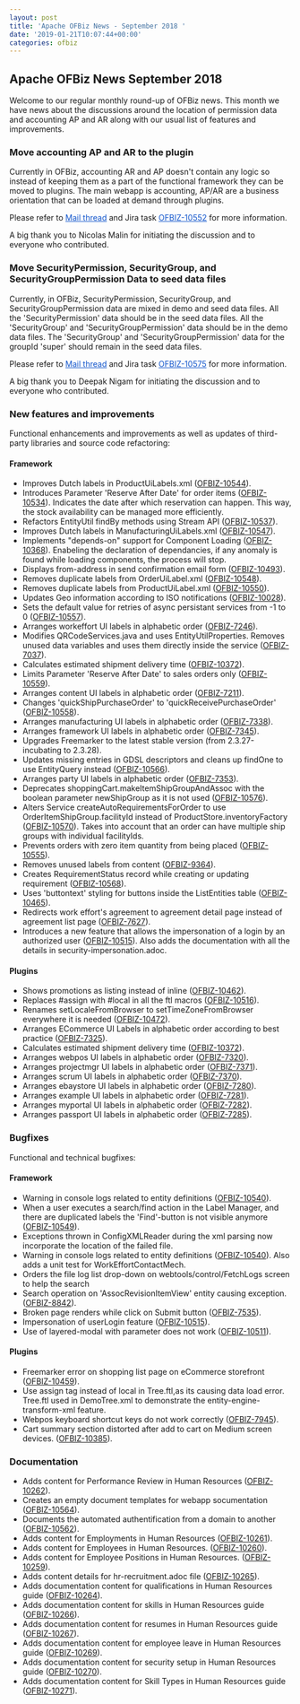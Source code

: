 ```yaml
---
layout: post
title: 'Apache OFBiz News - September 2018 '
date: '2019-01-21T10:07:44+00:00'
categories: ofbiz
---
```

<h2>Apache OFBiz News September 2018</h2>Welcome to our regular monthly round-up of OFBiz news. This month we have news about the discussions around the location of permission data and accounting AP and AR along with&nbsp;our usual list of features and improvements.
  <h3>Move accounting AP and AR to the plugin</h3> 
  <p>Currently in OFBiz, accounting AR and AP doesn't contain any logic so instead of keeping them as a part of the functional framework they can be moved to plugins. The main <g class="gr_ gr_189 gr-alert gr_spell gr_inline_cards gr_run_anim ContextualSpelling ins-del multiReplace" id="189" data-gr-id="189">webapp</g> is accounting, AP/AR are a business orientation that can be loaded at demand through plugins.</p> 
  <p>Please refer to&nbsp;<a href="https://markmail.org/message/bhxjdt65usz6tdcz" style="color: #1155cc;">Mail thread</a>&nbsp;and Jira task&nbsp;<a href="https://issues.apache.org/jira/browse/OFBIZ-10552" style="color: #1155cc;">OFBIZ-10552</a>&nbsp;for more information.</p> 
  <p>A big thank you to Nicolas Malin for initiating the discussion and to everyone who contributed.</p> 
  <h3>Move SecurityPermission, SecurityGroup, and SecurityGroupPermission Data to seed data files</h3> 
  <p>Currently, in OFBiz, SecurityPermission, SecurityGroup, and SecurityGroupPermission data are mixed in demo and seed data files. All the 'SecurityPermission' data should be in the seed data files. All the 'SecurityGroup' and 'SecurityGroupPermission' data should be in the demo data files. The 'SecurityGroup' and 'SecurityGroupPermission' data for&nbsp;the groupId 'super' should remain in the seed data files.</p> 
  <p>Please refer to&nbsp;<a href="https://markmail.org/message/peoz4axie4ona6ah" style="color: #1155cc;">Mail thread</a>&nbsp;and Jira task&nbsp;<a href="https://issues.apache.org/jira/browse/OFBIZ-10575" style="color: #1155cc;">OFBIZ-10575</a>&nbsp;for more information.</p> 
  <p>A big thank you to Deepak Nigam for initiating the discussion and to everyone who contributed.</p> 
  <h3>New features and improvements</h3>Functional enhancements and improvements as well as updates of third-party libraries and source code refactoring:
  <h4>Framework</h4> 
  <ul> 
    <li>Improves Dutch labels in ProductUiLabels.xml (<a href="https://issues.apache.org/jira/browse/OFBIZ-10544">OFBIZ-10544</a>).</li> 
    <li>Introduces Parameter 'Reserve After Date' for order items (<a href="https://issues.apache.org/jira/browse/OFBIZ-10534">OFBIZ-10534</a>). Indicates the date after which reservation can happen. This way, the stock availability can be managed more efficiently.</li> 
    <li>Refactors EntityUtil findBy methods using Stream API (<a href="https://issues.apache.org/jira/browse/OFBIZ-10537">OFBIZ-10537</a>).</li> 
    <li>Improves Dutch labels in ManufacturingUiLabels.xml (<a href="https://issues.apache.org/jira/browse/OFBIZ-10547">OFBIZ-10547</a>).</li> 
    <li>Implements &quot;depends-on&quot; support for Component Loading (<a href="https://issues.apache.org/jira/browse/OFBIZ-10368">OFBIZ-10368</a>). <g class="gr_ gr_187 gr-alert gr_spell gr_inline_cards gr_run_anim ContextualSpelling ins-del multiReplace" id="187" data-gr-id="187">Enabeling</g> the declaration of <g class="gr_ gr_186 gr-alert gr_spell gr_inline_cards gr_run_anim ContextualSpelling ins-del" id="186" data-gr-id="186">dependancies</g>, if any anomaly is found while loading components, the process will stop.</li> 
    <li>Displays from-address in send confirmation email form (<a href="https://issues.apache.org/jira/browse/OFBIZ-10493">OFBIZ-10493</a>).</li> 
    <li>Removes duplicate labels from OrderUiLabel.xml (<a href="https://issues.apache.org/jira/browse/OFBIZ-10548">OFBIZ-10548</a>).</li> 
    <li>Removes duplicate labels from ProductUiLabel.xml (<a href="https://issues.apache.org/jira/browse/OFBIZ-10550">OFBIZ-10550</a>).</li> 
    <li>Updates <g class="gr_ gr_175 gr-alert gr_spell gr_inline_cards gr_run_anim ContextualSpelling ins-del" id="175" data-gr-id="175">Geo information</g> according to ISO notifications (<a href="https://issues.apache.org/jira/browse/OFBIZ-10028">OFBIZ-10028</a>).</li> 
    <li>Sets the default value for retries of async <g class="gr_ gr_184 gr-alert gr_spell gr_inline_cards gr_run_anim ContextualSpelling ins-del multiReplace" id="184" data-gr-id="184">persistant</g> services from -1 to 0 (<a href="https://issues.apache.org/jira/browse/OFBIZ-10557">OFBIZ-10557</a>).</li> 
    <li>Arranges <g class="gr_ gr_178 gr-alert gr_spell gr_inline_cards gr_run_anim ContextualSpelling ins-del multiReplace" id="178" data-gr-id="178">workeffort</g> UI labels in alphabetic order (<a href="https://issues.apache.org/jira/browse/OFBIZ-7246">OFBIZ-7246</a>).</li> 
    <li>Modifies QRCodeServices.java and uses EntityUtilProperties. Removes unused data variables and uses them directly inside the service (<a href="https://issues.apache.org/jira/browse/OFBIZ-7037">OFBIZ-7037</a>).</li> 
    <li>Calculates estimated shipment delivery time (<a href="https://issues.apache.org/jira/browse/OFBIZ-10372">OFBIZ-10372</a>).</li> 
    <li>Limits Parameter 'Reserve After Date' to sales orders only (<a href="https://issues.apache.org/jira/browse/OFBIZ-10559">OFBIZ-10559</a>).</li> 
    <li>Arranges content UI labels in alphabetic order (<a href="https://issues.apache.org/jira/browse/OFBIZ-7211">OFBIZ-7211</a>).</li> 
    <li>Changes 'quickShipPurchaseOrder' to 'quickReceivePurchaseOrder' (<a href="https://issues.apache.org/jira/browse/OFBIZ-10558">OFBIZ-10558</a>).</li> 
    <li>Arranges manufacturing UI labels in alphabetic order (<a href="https://issues.apache.org/jira/browse/OFBIZ-7338">OFBIZ-7338</a>).</li> 
    <li>Arranges framework UI labels in alphabetic order (<a href="https://issues.apache.org/jira/browse/OFBIZ-7345">OFBIZ-7345</a>).</li> 
    <li>Upgrades Freemarker to the latest stable version (from 2.3.27-incubating to 2.3.28).</li> 
    <li>Updates missing entries in GDSL descriptors and <g class="gr_ gr_190 gr-alert gr_gramm gr_inline_cards gr_run_anim Grammar multiReplace" id="190" data-gr-id="190">cleans</g> up findOne to use EntityQuery instead (<a href="https://issues.apache.org/jira/browse/OFBIZ-10566">OFBIZ-10566</a>).</li> 
    <li>Arranges party UI labels in alphabetic order (<a href="https://issues.apache.org/jira/browse/OFBIZ-7353">OFBIZ-7353</a>).</li> 
    <li>Deprecates shoppingCart.makeItemShipGroupAndAssoc with the boolean parameter <g class="gr_ gr_180 gr-alert gr_spell gr_inline_cards gr_run_anim ContextualSpelling ins-del multiReplace" id="180" data-gr-id="180">newShipGroup</g> as it is not used (<a href="https://issues.apache.org/jira/browse/OFBIZ-10576">OFBIZ-10576</a>).</li> 
    <li>Alters Service createAutoRequirementsForOrder to use OrderItemShipGroup.<g class="gr_ gr_200 gr-alert gr_spell gr_inline_cards gr_run_anim ContextualSpelling ins-del multiReplace" id="200" data-gr-id="200">facilityId</g> instead of ProductStore.inventoryFactory (<a href="https://issues.apache.org/jira/browse/OFBIZ-10570">OFBIZ-10570</a>). Takes into account that an order can have multiple ship groups with individual <g class="gr_ gr_201 gr-alert gr_spell gr_inline_cards gr_run_anim ContextualSpelling ins-del multiReplace" id="201" data-gr-id="201">facilityIds</g>.</li> 
    <li>Prevents orders with zero item quantity from being placed (<a href="https://issues.apache.org/jira/browse/OFBIZ-10555">OFBIZ-10555</a>).</li> 
    <li>Removes unused labels from content (<a href="https://issues.apache.org/jira/browse/OFBIZ-9364">OFBIZ-9364</a>).</li> 
    <li>Creates RequirementStatus record while creating or updating requirement (<a href="https://issues.apache.org/jira/browse/OFBIZ-10568">OFBIZ-10568</a>).</li> 
    <li>Uses '<g class="gr_ gr_188 gr-alert gr_spell gr_inline_cards gr_run_anim ContextualSpelling ins-del multiReplace" id="188" data-gr-id="188">buttontext</g>' styling for buttons inside the ListEntities table (<a href="https://issues.apache.org/jira/browse/OFBIZ-10465">OFBIZ-10465</a>).</li> 
    <li>Redirects work effort's agreement to agreement detail page instead of agreement list page (<a href="https://issues.apache.org/jira/browse/OFBIZ-7627">OFBIZ-7627</a>).</li> 
    <li>Introduces a new feature that allows the impersonation of a login by an authorized user (<a href="https://issues.apache.org/jira/browse/OFBIZ-10515">OFBIZ-10515</a>). Also adds the documentation with all the details in security-impersonation.adoc.</li> 
  </ul> 
  <h4>Plugins</h4> 
  <ul> 
    <li>Shows promotions as listing instead of inline (<a href="https://issues.apache.org/jira/browse/OFBIZ-10462">OFBIZ-10462</a>).</li> 
    <li>Replaces #assign with #local in all the <g class="gr_ gr_181 gr-alert gr_spell gr_inline_cards gr_run_anim ContextualSpelling ins-del multiReplace" id="181" data-gr-id="181">ftl</g> macros (<a href="https://issues.apache.org/jira/browse/OFBIZ-10516">OFBIZ-10516</a>).</li> 
    <li>Renames setLocaleFromBrowser to setTimeZoneFromBrowser everywhere it is needed (<a href="https://issues.apache.org/jira/browse/OFBIZ-10472">OFBIZ-10472</a>).</li> 
    <li>Arranges ECommerce UI Labels in alphabetic order according to best practice (<a href="https://issues.apache.org/jira/browse/OFBIZ-7325">OFBIZ-7325</a>).</li> 
    <li>Calculates estimated shipment delivery time (<a href="https://issues.apache.org/jira/browse/OFBIZ-10372">OFBIZ-10372</a>).</li> 
    <li>Arranges webpos UI labels in alphabetic order (<a href="https://issues.apache.org/jira/browse/OFBIZ-7320">OFBIZ-7320</a>).</li> 
    <li>Arranges projectmgr UI labels in alphabetic order (<a href="https://issues.apache.org/jira/browse/OFBIZ-7371">OFBIZ-7371</a>).</li> 
    <li>Arranges scrum UI labels in alphabetic order (<a href="https://issues.apache.org/jira/browse/OFBIZ-7370">OFBIZ-7370</a>).</li> 
    <li>Arranges <g class="gr_ gr_179 gr-alert gr_spell gr_inline_cards gr_run_anim ContextualSpelling" id="179" data-gr-id="179">ebaystore</g> UI labels in alphabetic order (<a href="https://issues.apache.org/jira/browse/OFBIZ-7280">OFBIZ-7280</a>).</li> 
    <li>Arranges example UI labels in alphabetic order (<a href="https://issues.apache.org/jira/browse/OFBIZ-7281">OFBIZ-7281</a>).</li> 
    <li>Arranges <g class="gr_ gr_177 gr-alert gr_spell gr_inline_cards gr_run_anim ContextualSpelling ins-del multiReplace" id="177" data-gr-id="177">myportal</g> UI labels in alphabetic order (<a href="https://issues.apache.org/jira/browse/OFBIZ-7282">OFBIZ-7282</a>).</li> 
    <li>Arranges passport UI labels in alphabetic order (<a href="https://issues.apache.org/jira/browse/OFBIZ-7285">OFBIZ-7285</a>).</li> 
  </ul> 
  <h3>Bugfixes</h3>Functional and technical bugfixes:
  <h4>Framework</h4> 
  <ul> 
    <li>Warning in console logs related to entity definitions (<a href="https://issues.apache.org/jira/browse/OFBIZ-10540">OFBIZ-10540</a>).</li> 
    <li>When a user executes a search/find action in the Label Manager, and there are duplicated labels the 'Find'-button is not visible anymore (<a href="https://issues.apache.org/jira/browse/OFBIZ-10549">OFBIZ-10549</a>).</li> 
    <li>Exceptions thrown in ConfigXMLReader during the <g class="gr_ gr_182 gr-alert gr_spell gr_inline_cards gr_run_anim ContextualSpelling ins-del multiReplace" id="182" data-gr-id="182">xml</g> parsing now incorporate the location of the failed file.</li> 
    <li>Warning in console logs related to entity definitions (<a href="https://issues.apache.org/jira/browse/OFBIZ-10540">OFBIZ-10540</a>). Also adds a unit test for WorkEffortContactMech.</li> 
    <li>Orders the file log list drop-down on <g class="gr_ gr_192 gr-alert gr_spell gr_inline_cards gr_run_anim ContextualSpelling ins-del multiReplace" id="192" data-gr-id="192">webtools</g>/control/FetchLogs screen to help the search</li> 
    <li>Search operation on 'AssocRevisionItemView' entity causing <g class="gr_ gr_206 gr-alert gr_gramm gr_inline_cards gr_run_anim Grammar only-ins doubleReplace replaceWithoutSep" id="206" data-gr-id="206">exception</g>. (<a href="https://issues.apache.org/jira/browse/OFBIZ-8842">OFBIZ-8842</a>).</li> 
    <li><g class="gr_ gr_197 gr-alert gr_gramm gr_inline_cards gr_run_anim Grammar only-ins replaceWithoutSep" id="197" data-gr-id="197">Broken</g> page renders while <g class="gr_ gr_199 gr-alert gr_gramm gr_inline_cards gr_run_anim Grammar multiReplace" id="199" data-gr-id="199">click</g> on <g class="gr_ gr_198 gr-alert gr_gramm gr_inline_cards gr_run_anim Grammar only-ins replaceWithoutSep" id="198" data-gr-id="198">Submit</g> button (<a href="https://issues.apache.org/jira/browse/OFBIZ-7535">OFBIZ-7535</a>).</li> 
    <li>Impersonation of userLogin feature (<a href="https://issues.apache.org/jira/browse/OFBIZ-10515">OFBIZ-10515</a>).</li> 
    <li>Use of layered-modal with parameter does not work (<a href="https://issues.apache.org/jira/browse/OFBIZ-10511">OFBIZ-10511</a>).</li> 
  </ul> 
  <h4>Plugins</h4> 
  <ul> 
    <li>Freemarker error on shopping list page on eCommerce storefront (<a href="https://issues.apache.org/jira/browse/OFBIZ-10459">OFBIZ-10459</a>).</li> 
    <li>Use assign tag instead of local in Tree.ftl<g class="gr_ gr_196 gr-alert gr_gramm gr_inline_cards gr_run_anim Style replaceWithoutSep" id="196" data-gr-id="196">,as</g> its causing data load error. Tree.ftl used in DemoTree.xml to demonstrate the entity-engine-transform-<g class="gr_ gr_174 gr-alert gr_spell gr_inline_cards gr_run_anim ContextualSpelling ins-del multiReplace" id="174" data-gr-id="174">xml</g> feature.</li> 
    <li><g class="gr_ gr_176 gr-alert gr_spell gr_inline_cards gr_run_anim ContextualSpelling ins-del multiReplace" id="176" data-gr-id="176">Webpos</g> keyboard shortcut keys do not work correctly (<a href="https://issues.apache.org/jira/browse/OFBIZ-7945">OFBIZ-7945</a>).</li> 
    <li>Cart summary section distorted after add to cart on Medium screen devices. (<a href="https://issues.apache.org/jira/browse/OFBIZ-10385">OFBIZ-10385</a>).</li> 
  </ul> 
  <h3>Documentation</h3> 
  <ul> 
    <li>Adds content for Performance Review in Human Resources (<a href="https://issues.apache.org/jira/browse/OFBIZ-10262">OFBIZ-10262</a>).</li> 
    <li>Creates <g class="gr_ gr_191 gr-alert gr_gramm gr_hide gr_inline_cards gr_run_anim Grammar multiReplace replaceWithoutSep replaceWithoutSep" id="191" data-gr-id="191">an empty document templates</g> for <g class="gr_ gr_183 gr-alert gr_spell gr_inline_cards gr_run_anim ContextualSpelling ins-del multiReplace" id="183" data-gr-id="183">webapp</g> <g class="gr_ gr_185 gr-alert gr_spell gr_inline_cards gr_run_anim ContextualSpelling ins-del multiReplace" id="185" data-gr-id="185">socumentation</g> (<a href="https://issues.apache.org/jira/browse/OFBIZ-10564">OFBIZ-10564</a>).</li> 
    <li>Documents the automated authentification from a domain to another (<a href="https://issues.apache.org/jira/browse/OFBIZ-10562">OFBIZ-10562</a>).</li> 
    <li>Adds content for Employments in Human Resources (<a href="https://issues.apache.org/jira/browse/OFBIZ-10261">OFBIZ-10261</a>).</li> 
    <li>Adds content for Employees in Human Resources. (<a href="https://issues.apache.org/jira/browse/OFBIZ-10260">OFBIZ-10260</a>).</li> 
    <li>Adds content for Employee Positions in Human Resources. (<a href="https://issues.apache.org/jira/browse/OFBIZ-10259">OFBIZ-10259</a>).</li> 
    <li>Adds content details for hr-recruitment.adoc file (<a href="https://issues.apache.org/jira/browse/OFBIZ-10265">OFBIZ-10265</a>).</li> 
    <li>Adds documentation content for qualifications in Human Resources guide (<a href="https://issues.apache.org/jira/browse/OFBIZ-10264">OFBIZ-10264</a>).</li> 
    <li>Adds documentation content for skills in Human Resources guide (<a href="https://issues.apache.org/jira/browse/OFBIZ-10266">OFBIZ-10266</a>).</li> 
    <li>Adds documentation content for resumes in Human Resources guide (<a href="https://issues.apache.org/jira/browse/OFBIZ-10267">OFBIZ-10267</a>).</li> 
    <li>Adds documentation content for employee leave in Human Resources guide (<a href="https://issues.apache.org/jira/browse/OFBIZ-10269">OFBIZ-10269</a>).</li> 
    <li>Adds documentation content for security setup in Human Resources guide (<a href="https://issues.apache.org/jira/browse/OFBIZ-10270">OFBIZ-10270</a>).</li> 
    <li>Adds documentation content for Skill Types in Human Resources guide (<a href="https://issues.apache.org/jira/browse/OFBIZ-10271">OFBIZ-10271</a>).</li> 
  </ul>
